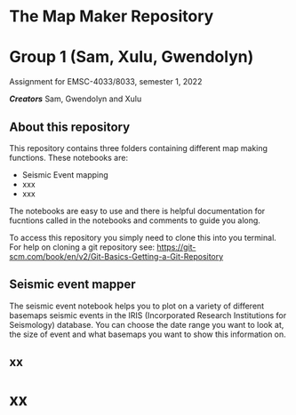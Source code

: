 
# The Map Maker Repository

# Group 1 (Sam, Xulu, Gwendolyn)
Assignment for EMSC-4033/8033, semester 1, 2022

***Creators*** Sam, Gwendolyn and Xulu

## About this repository
This repository contains three folders containing different map making functions. These notebooks are:
- Seismic Event mapping
- xxx
- xxx

The notebooks are easy to use and there is helpful documentation for fucntions called in the notebooks and comments to guide you along.

To access this repository you simply need to clone this into you terminal. For help on cloning a git repository see:
https://git-scm.com/book/en/v2/Git-Basics-Getting-a-Git-Repository


## Seismic event mapper
The seismic event notebook helps you to plot on a variety of different basemaps seismic events in the IRIS (Incorporated Research Institutions for Seismology) database. You can choose the date range you want to look at, the size of event and what basemaps you want to show this information on.

## xx


# xx


